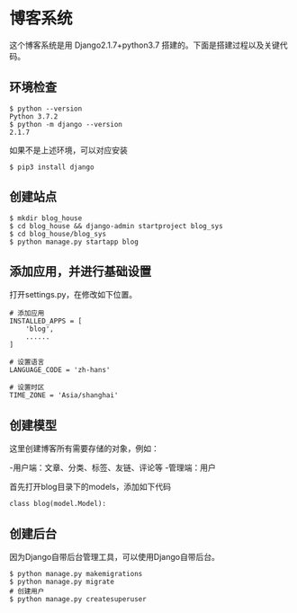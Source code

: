 # 博客系统

这个博客系统是用 Django2.1.7+python3.7 搭建的。下面是搭建过程以及关键代码。

## 环境检查

```buildoutcfg
$ python --version
Python 3.7.2
$ python -m django --version
2.1.7
```

如果不是上述环境，可以对应安装

```buildoutcfg
$ pip3 install django
```

## 创建站点

```buildoutcfg
$ mkdir blog_house
$ cd blog_house && django-admin startproject blog_sys
$ cd blog_house/blog_sys
$ python manage.py startapp blog
```

## 添加应用，并进行基础设置

打开settings.py，在修改如下位置。

```buildoutcfg
# 添加应用
INSTALLED_APPS = [
    'blog',
    ......
]

# 设置语言
LANGUAGE_CODE = 'zh-hans'

# 设置时区
TIME_ZONE = 'Asia/shanghai'
```

## 创建模型

这里创建博客所有需要存储的对象，例如：

-用户端：文章、分类、标签、友链、评论等
-管理端：用户

首先打开blog目录下的models，添加如下代码

```buildoutcfg
class blog(model.Model):
```

## 创建后台

因为Django自带后台管理工具，可以使用Django自带后台。

```buildoutcfg
$ python manage.py makemigrations
$ python manage.py migrate
# 创建用户
$ python manage.py createsuperuser
```
